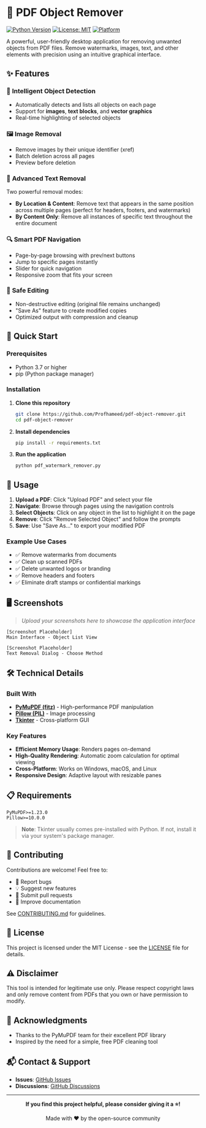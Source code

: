 # 📄 PDF Object Remover

[![Python Version](https://img.shields.io/badge/python-3.7%2B-blue.svg)](https://www.python.org/downloads/)
[![License: MIT](https://img.shields.io/badge/License-MIT-yellow.svg)](https://opensource.org/licenses/MIT)
[![Platform](https://img.shields.io/badge/platform-Windows%20%7C%20macOS%20%7C%20Linux-lightgrey.svg)](https://github.com/Profhameed/pdf-object-remover)

A powerful, user-friendly desktop application for removing unwanted objects from PDF files. Remove watermarks, images, text, and other elements with precision using an intuitive graphical interface.

## ✨ Features

### 🎯 **Intelligent Object Detection**
- Automatically detects and lists all objects on each page
- Support for **images**, **text blocks**, and **vector graphics**
- Real-time highlighting of selected objects

### 🖼️ **Image Removal**
- Remove images by their unique identifier (xref)
- Batch deletion across all pages
- Preview before deletion

### 📝 **Advanced Text Removal**
Two powerful removal modes:
- **By Location & Content**: Remove text that appears in the same position across multiple pages (perfect for headers, footers, and watermarks)
- **By Content Only**: Remove all instances of specific text throughout the entire document

### 🔍 **Smart PDF Navigation**
- Page-by-page browsing with prev/next buttons
- Jump to specific pages instantly
- Slider for quick navigation
- Responsive zoom that fits your screen

### 💾 **Safe Editing**
- Non-destructive editing (original file remains unchanged)
- "Save As" feature to create modified copies
- Optimized output with compression and cleanup

## 🚀 Quick Start

### Prerequisites

- Python 3.7 or higher
- pip (Python package manager)

### Installation

1. **Clone this repository**
   ```bash
   git clone https://github.com/Profhameed/pdf-object-remover.git
   cd pdf-object-remover
   ```

2. **Install dependencies**
   ```bash
   pip install -r requirements.txt
   ```

3. **Run the application**
   ```bash
   python pdf_watermark_remover.py
   ```

## 📖 Usage

1. **Upload a PDF**: Click "Upload PDF" and select your file
2. **Navigate**: Browse through pages using the navigation controls
3. **Select Objects**: Click on any object in the list to highlight it on the page
4. **Remove**: Click "Remove Selected Object" and follow the prompts
5. **Save**: Use "Save As..." to export your modified PDF

### Example Use Cases

- ✅ Remove watermarks from documents
- ✅ Clean up scanned PDFs
- ✅ Delete unwanted logos or branding
- ✅ Remove headers and footers
- ✅ Eliminate draft stamps or confidential markings

## 🖥️ Screenshots

> *Upload your screenshots here to showcase the application interface*

```
[Screenshot Placeholder]
Main Interface - Object List View
```

```
[Screenshot Placeholder]
Text Removal Dialog - Choose Method
```

## 🛠️ Technical Details

### Built With

- **[PyMuPDF (fitz)](https://pymupdf.readthedocs.io/)** - High-performance PDF manipulation
- **[Pillow (PIL)](https://python-pillow.org/)** - Image processing
- **[Tkinter](https://docs.python.org/3/library/tkinter.html)** - Cross-platform GUI

### Key Features

- **Efficient Memory Usage**: Renders pages on-demand
- **High-Quality Rendering**: Automatic zoom calculation for optimal viewing
- **Cross-Platform**: Works on Windows, macOS, and Linux
- **Responsive Design**: Adaptive layout with resizable panes

## 📋 Requirements

```
PyMuPDF>=1.23.0
Pillow>=10.0.0
```

> **Note**: Tkinter usually comes pre-installed with Python. If not, install it via your system's package manager.

## 🤝 Contributing

Contributions are welcome! Feel free to:

- 🐛 Report bugs
- 💡 Suggest new features
- 🔧 Submit pull requests
- 📖 Improve documentation

See [CONTRIBUTING.md](CONTRIBUTING.md) for guidelines.

## 📜 License

This project is licensed under the MIT License - see the [LICENSE](LICENSE) file for details.

## ⚠️ Disclaimer

This tool is intended for legitimate use only. Please respect copyright laws and only remove content from PDFs that you own or have permission to modify.

## 🙏 Acknowledgments

- Thanks to the PyMuPDF team for their excellent PDF library
- Inspired by the need for a simple, free PDF cleaning tool

## 📬 Contact & Support

- **Issues**: [GitHub Issues](https://github.com/Profhameed/pdf-object-remover/issues)
- **Discussions**: [GitHub Discussions](https://github.com/Profhameed/pdf-object-remover/discussions)

---

<div align="center">

**If you find this project helpful, please consider giving it a ⭐!**

Made with ❤️ by the open-source community

</div>
